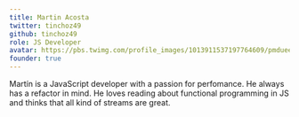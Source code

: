 ```yaml
---
title: Martin Acosta
twitter: tinchoz49
github: tinchoz49
role: JS Developer
avatar: https://pbs.twimg.com/profile_images/1013911537197764609/pmduee0x_400x400.jpg
founder: true
---
```


Martín is a JavaScript developer with a passion for perfomance. He always has a refactor in mind. He loves reading about functional programming in JS and thinks that all kind of streams are great.

